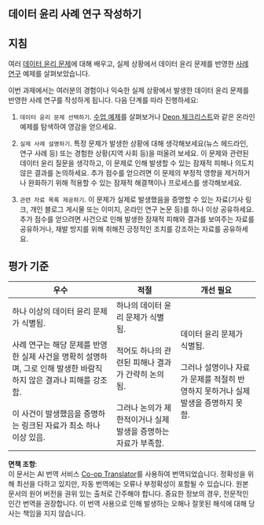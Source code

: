 <!--
CO_OP_TRANSLATOR_METADATA:
{
  "original_hash": "b588c0fc73014f52520c666efc3e0cc3",
  "translation_date": "2025-08-24T12:32:18+00:00",
  "source_file": "1-Introduction/02-ethics/assignment.md",
  "language_code": "ko"
}
-->
## 데이터 윤리 사례 연구 작성하기

## 지침

여러 [데이터 윤리 문제](README.md#2-ethics-challenges)에 대해 배우고, 실제 상황에서 데이터 윤리 문제를 반영한 [사례 연구](README.md#3-case-studies) 예제를 살펴보았습니다.

이번 과제에서는 여러분의 경험이나 익숙한 실제 상황에서 발생한 데이터 윤리 문제를 반영한 사례 연구를 작성하게 됩니다. 다음 단계를 따라 진행하세요:

1. `데이터 윤리 문제 선택하기`. [수업 예제](README.md#2-ethics-challenges)를 살펴보거나 [Deon 체크리스트](https://deon.drivendata.org/examples/)와 같은 온라인 예제를 탐색하여 영감을 얻으세요.

2. `실제 사례 설명하기`. 특정 문제가 발생한 상황에 대해 생각해보세요(뉴스 헤드라인, 연구 사례 등) 또는 경험한 상황(지역 사회 등)을 떠올려 보세요. 이 문제와 관련된 데이터 윤리 질문을 생각하고, 이 문제로 인해 발생할 수 있는 잠재적 피해나 의도치 않은 결과를 논의하세요. 추가 점수를 얻으려면 이 문제의 부정적 영향을 제거하거나 완화하기 위해 적용할 수 있는 잠재적 해결책이나 프로세스를 생각해보세요.

3. `관련 자료 목록 제공하기`. 이 문제가 실제로 발생했음을 증명할 수 있는 자료(기사 링크, 개인 블로그 게시물 또는 이미지, 온라인 연구 논문 등)를 하나 이상 공유하세요. 추가 점수를 얻으려면 사건으로 인해 발생한 잠재적 피해와 결과를 보여주는 자료를 공유하거나, 재발 방지를 위해 취해진 긍정적인 조치를 강조하는 자료를 공유하세요.



## 평가 기준

우수 | 적절 | 개선 필요
--- | --- | -- |
하나 이상의 데이터 윤리 문제가 식별됨. <br/> <br/> 사례 연구는 해당 문제를 반영한 실제 사건을 명확히 설명하며, 그로 인해 발생한 바람직하지 않은 결과나 피해를 강조함. <br/><br/> 이 사건이 발생했음을 증명하는 링크된 자료가 최소 하나 이상 있음. | 하나의 데이터 윤리 문제가 식별됨. <br/><br/> 적어도 하나의 관련된 피해나 결과가 간략히 논의됨. <br/><br/> 그러나 논의가 제한적이거나 실제 발생을 증명하는 자료가 부족함. | 데이터 윤리 문제가 식별됨. <br/><br/> 그러나 설명이나 자료가 문제를 적절히 반영하지 못하거나 실제 발생을 증명하지 못함. |

**면책 조항**:  
이 문서는 AI 번역 서비스 [Co-op Translator](https://github.com/Azure/co-op-translator)를 사용하여 번역되었습니다. 정확성을 위해 최선을 다하고 있지만, 자동 번역에는 오류나 부정확성이 포함될 수 있습니다. 원본 문서의 원어 버전을 권위 있는 출처로 간주해야 합니다. 중요한 정보의 경우, 전문적인 인간 번역을 권장합니다. 이 번역 사용으로 인해 발생하는 오해나 잘못된 해석에 대해 당사는 책임을 지지 않습니다.